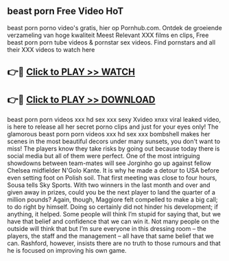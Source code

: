 ## beast porn Free Video HoT 

beast porn porno video's gratis, hier op Pornhub.com. Ontdek de groeiende verzameling van hoge kwaliteit Meest Relevant XXX films en clips,
Free beast porn porn tube videos & pornstar sex videos. Find pornstars and all their XXX videos to watch here


## 👉🔴 [Click to PLAY >> WATCH](http://us.freeplayer.one?title=beast_porn&ref=16D)

## 👉🔴 [Click to PLAY >> DOWNLOAD](http://us.freeplayer.one?title=beast_porn&ref=16D)


beast porn porn videos xxx hd sex xxx sexy Xvideo xnxx viral leaked video, is here to release all her secret porno clips and just for your eyes only! The glamorous beast porn porn videos xxx hd sex xxx bombshell makes her scenes in the most beautiful decors under many sunsets, you don't want to miss! The players know they take risks by going out because today there is social media but all of them were perfect. One of the most intriguing showdowns between team-mates will see Jorginho go up against fellow Chelsea midfielder N'Golo Kante. It is why he made a detour to USA before even setting foot on Polish soil. That first meeting was close to four hours, Sousa tells Sky Sports. With two winners in the last month and over and given away in prizes, could you be the next player to land the quarter of a million pounds? Again, though, Maggiore felt compelled to make a big call; to do right by himself. Doing so certainly did not hinder his development; if anything, it helped. Some people will think I’m stupid for saying that, but we have that belief and confidence that we can win it. Not many people on the outside will think that but I’m sure everyone in this dressing room – the players, the staff and the management – all have that same belief that we can. Rashford, however, insists there are no truth to those rumours and that he is focused on improving his own game.